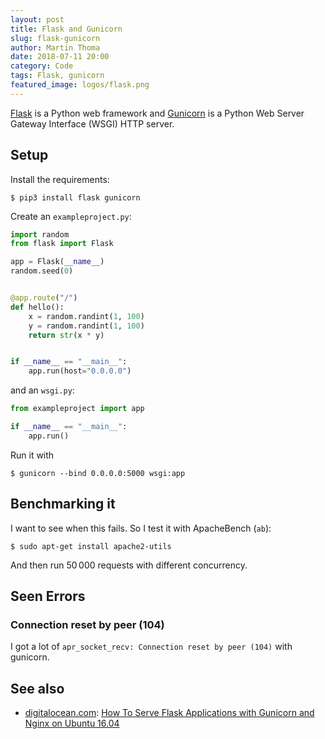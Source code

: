 ```yaml
---
layout: post
title: Flask and Gunicorn
slug: flask-gunicorn
author: Martin Thoma
date: 2018-07-11 20:00
category: Code
tags: Flask, gunicorn
featured_image: logos/flask.png
---
```

[Flask](https://en.wikipedia.org/wiki/Flask_(web_framework)) is a Python
web framework and [Gunicorn](https://en.wikipedia.org/wiki/Gunicorn)
is a Python Web Server Gateway Interface (WSGI) HTTP server.


## Setup

Install the requirements:

```shell
$ pip3 install flask gunicorn
```

Create an `exampleproject.py`:

```python
import random
from flask import Flask

app = Flask(__name__)
random.seed(0)


@app.route("/")
def hello():
    x = random.randint(1, 100)
    y = random.randint(1, 100)
    return str(x * y)


if __name__ == "__main__":
    app.run(host="0.0.0.0")
```

and an `wsgi.py`:

```python
from exampleproject import app

if __name__ == "__main__":
    app.run()
```

Run it with

```shell
$ gunicorn --bind 0.0.0.0:5000 wsgi:app
```


## Benchmarking it

I want to see when this fails. So I test it with ApacheBench (`ab`):

```shell
$ sudo apt-get install apache2-utils
```

And then run 50&thinsp;000 requests with different concurrency.


## Seen Errors

### Connection reset by peer (104)

I got a lot of `apr_socket_recv: Connection reset by peer (104)` with
gunicorn.


## See also

* [digitalocean.com](https://m.do.co/c/b5dd0c5d61b9): [How To Serve Flask Applications with Gunicorn and Nginx on Ubuntu 16.04](https://www.digitalocean.com/community/tutorials/how-to-serve-flask-applications-with-gunicorn-and-nginx-on-ubuntu-16-04)


<!--
https://engineering.gosquared.com/optimising-nginx-node-js-and-networking-for-heavy-workloads
https://blog.kgriffs.com/2012/12/12/gevent-vs-tornado-benchmarks.html
http://flask.pocoo.org/docs/1.0/deploying/wsgi-standalone/
https://www.digitalocean.com/community/tutorials/how-to-serve-flask-applications-with-gunicorn-and-nginx-on-ubuntu-16-04
https://medium.com/ymedialabs-innovation/deploy-flask-app-with-nginx-using-gunicorn-and-supervisor-d7a93aa07c18
-->
